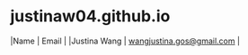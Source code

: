 # justinaw04.github.io
|Name           | Email                       |
|Justina Wang   | wangjustina.gos@gmail.com   |
